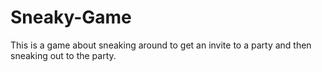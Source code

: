 # Sneaky-Game



This is a game about sneaking around to get an invite to a party and then sneaking out to the party.
